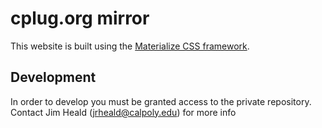 # cplug.org mirror

This website is built using the [Materialize CSS framework](http://materializecss.com).

## Development

In order to develop you must be granted access to the private repository. Contact
Jim Heald (<jrheald@calpoly.edu>) for more info
